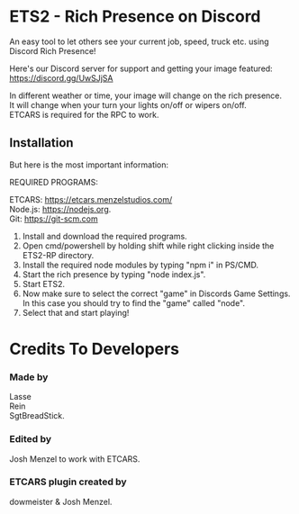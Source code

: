 # ETS2 - Rich Presence on Discord
An easy tool to let others see your current job, speed, truck etc. using Discord Rich Presence!  

Here's our Discord server for support and getting your image featured: https://discord.gg/UwSJjSA  

In different weather or time, your image will change on the rich presence.  
It will change when your turn your lights on/off or wipers on/off.  
ETCARS is required for the RPC to work.  

## Installation

But here is the most important information:  

REQUIRED PROGRAMS:  

ETCARS: https://etcars.menzelstudios.com/  
Node.js: https://nodejs.org.  
Git: https://git-scm.com  

1. Install and download the required programs.   
3. Open cmd/powershell by holding shift while right clicking inside the ETS2-RP directory.  
4. Install the required node modules by typing "npm i" in PS/CMD.  
5. Start the rich presence by typing "node index.js".  
6. Start ETS2.  
7. Now make sure to select the correct "game" in Discords Game Settings. In this case you should try to find the "game" called "node".  
8. Select that and start playing!  

# Credits To Developers

### Made by  
Lasse  
Rein  
SgtBreadStick.  

### Edited by  
Josh Menzel to work with ETCARS.  

### ETCARS plugin created by  
dowmeister & Josh Menzel.